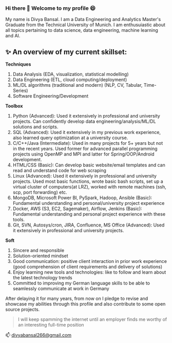### Hi there 👋 Welcome to my profile :smile:

My name is Divya Bansal. I am a Data Engineering and Analytics Master's Graduate from the Technical University of Munich.
I am enthusuiastic about all topics pertaining to data science, data engineering, machine learning and AI. 

✨ An overview of my current skillset:
---
**Techniques**
1. Data Analysis (EDA, visualization, statistical modelling)
2. Data Engineering (ETL, cloud computing/deployment)
3. ML/DL algorithms (traditional and modern) (NLP, CV, Tabular, Time-Series) 
4. Software Engineering/Development

**Toolbox**
1. Python (Advanced): Used it extensively in professional and university projects. Can confidently develop data engineering/analysis/ML/DL solutions and scripts.
2. SQL (Advanced): Used it extensively in my previous work experience, also learned query optimization at a university course.
3. C/C++/Java (Intermediate): Used in many projects for 5+ years but not in the recent years. Used former for advanced parallel programming projects using OpenMP and MPI and latter for Spring/OOP/Android development.
4. HTML/CSS (Basic): Can develop basic website/email templates and can read and understand code for web scraping 
5. Linux (Advanced):  Used it extensively in professional and university projects. Used most basic functions, wrote basic bash scripts, set up a virtual cluster of computers(at LRZ), worked with remote machines (ssh, scp, port forwarding) etc.
6. MongoDB, Microsoft Power BI, PySpark, Hadoop, Ansible (Basic): Fundamental understanding and personal/university project experience 
7. Docker, AWS (S3, EC2, Sagemaker), Airflow, Jenkins (Basic): Fundamental understanding and personal project experience with these tools.
8. Git, SVN, Autosys/cron, JIRA, Confluence, MS Office (Advanced): Used it extensively in professional and university projects.

**Soft**
1. Sincere and responsible
2. Solution-oriented mindset
3. Good communication: positive client interaction in prior work experience (good comprehension of client requirements and delivery of solutions)
4. Enjoy learning new tools and technologies: like to follow and learn about the latest technology trends
5. Committed to improving my German language skills to be able to seamlessly communicate at work in Germany
 
After delaying it for many years, from now on I pledge to revise and showcase my abilities through this profile and also contribute to some open source projects.  
> I will keep spamming the internet until an employer finds me worthy of an interesting full-time position

📫 divyabansal266@gmail.com

<!--
**DivyaBansal/DivyaBansal** is a ✨ _special_ ✨ repository because its `README.md` (this file) appears on your GitHub profile.

Here are some ideas to get you started:

- 🔭 I’m currently working on ...
- 🌱 I’m currently learning ...
- 👯 I’m looking to collaborate on ...
- 🤔 I’m looking for help with ...
- 💬 Ask me about ...
- 📫 How to reach me: ...
- 😄 Pronouns: ...
- ⚡ Fun fact: ...
-->
